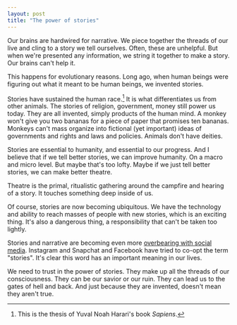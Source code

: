 ```yaml
---
layout: post
title: "The power of stories"
---
```

Our brains are hardwired for narrative. We piece together the threads of our live and cling to a story we tell ourselves. Often, these are unhelpful. But when we're presented any information, we string it together to make a story. Our brains can't help it.

This happens for evolutionary reasons. Long ago, when human beings were figuring out what it meant to be human beings, we invented stories.

Stories have sustained the human race.[^1] It is what differentiates us from other animals. The stories of religion, government, money still power us today. They are all invented, simply products of the human mind. A monkey won't give you two bananas for a piece of paper that promises ten bananas. Monkeys can't mass organize into fictional (yet important) ideas of governments and rights and laws and policies. Animals don't have deities.

Stories are essential to humanity, and essential to our progress. And I believe that if we tell better stories, we can improve humanity. On a macro and micro level. But maybe that's too lofty. Maybe if we just tell better stories, we can make better theatre.

Theatre is the primal, ritualistic gathering around the campfire and hearing of a story. It touches something deep inside of us.

Of course, stories are now becoming ubiquitous. We have the technology and ability to reach masses of people with new stories, which is an exciting thing. It's also a dangerous thing, a responsibility that can't be taken too lightly.

Stories and narrative are becoming even more [overbearing with social media](). Instagram and Snapchat and Facebook have tried to co-opt the term "stories". It's clear this word has an important meaning in our lives.

We need to trust in the power of stories. They make up all the threads of our consciousness. They can be our savior or our ruin. They can lead us to the gates of hell and back. And just because they are invented, doesn't mean they aren't true.  

[^1]: This is the thesis of Yuval Noah Harari's book *Sapiens*.
